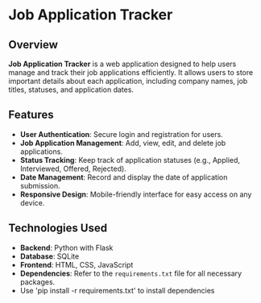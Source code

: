 # Job Application Tracker

## Overview

**Job Application Tracker** is a web application designed to help users manage and track their job applications efficiently. It allows users to store important details about each application, including company names, job titles, statuses, and application dates.

## Features

- **User Authentication**: Secure login and registration for users.
- **Job Application Management**: Add, view, edit, and delete job applications.
- **Status Tracking**: Keep track of application statuses (e.g., Applied, Interviewed, Offered, Rejected).
- **Date Management**: Record and display the date of application submission.
- **Responsive Design**: Mobile-friendly interface for easy access on any device.

## Technologies Used

- **Backend**: Python with Flask
- **Database**: SQLite
- **Frontend**: HTML, CSS, JavaScript
- **Dependencies**: Refer to the `requirements.txt` file for all necessary packages.
- Use 'pip install -r requirements.txt' to install dependencies
